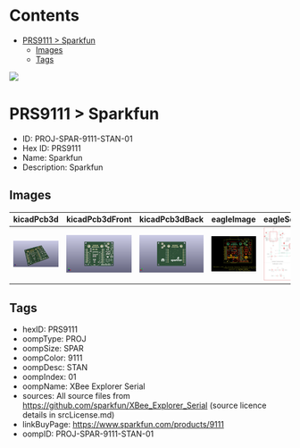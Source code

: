 



Contents
========

* [PRS9111 > Sparkfun](#prs9111--sparkfun)
	* [Images](#images)
	* [Tags](#tags)
  
![][im]
# PRS9111 > Sparkfun

- ID: PROJ-SPAR-9111-STAN-01
- Hex ID: PRS9111
- Name: Sparkfun
- Description: Sparkfun

## Images
  
  

|kicadPcb3d|kicadPcb3dFront|kicadPcb3dBack|eagleImage|eagleSchemImage|
| :---: | :---: | :---: | :---: | :---: |
|[![kicadPcb3d](kicadPcb3d_140.png)](kicadPcb3d.png)|[![kicadPcb3dFront](kicadPcb3dFront_140.png)](kicadPcb3dFront.png)|[![kicadPcb3dBack](kicadPcb3dBack_140.png)](kicadPcb3dBack.png)|[![eagleImage](eagleImage_140.png)](eagleImage.png)|[![eagleSchemImage](eagleSchemImage_140.png)](eagleSchemImage.png)|

## Tags

- hexID: PRS9111
- oompType: PROJ
- oompSize: SPAR
- oompColor: 9111
- oompDesc: STAN
- oompIndex: 01
- oompName: XBee Explorer Serial
- sources: All source files from https://github.com/sparkfun/XBee_Explorer_Serial (source licence details in srcLicense.md)
- linkBuyPage: https://www.sparkfun.com/products/9111
- oompID: PROJ-SPAR-9111-STAN-01



[im]: kicadPcb3d_450.png
